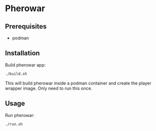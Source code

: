 # Pherowar

## Prerequisites

- podman

## Installation

Build pherowar app:
```bash
./build.sh
```

This will build pherowar inside a podman container and create the player wrapper image. Only need to run this once.

## Usage

Run pherowar:
```bash
./run.sh
```